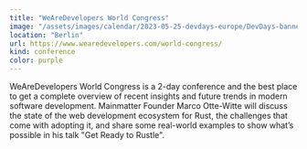 ```yaml
---
title: "WeAreDevelopers World Congress"
image: "/assets/images/calendar/2023-05-25-devdays-europe/DevDays-banner.png"
location: "Berlin"
url: https://www.wearedevelopers.com/world-congress/
kind: conference
color: purple
---
```


WeAreDevelopers World Congress is a 2-day conference and the best place to get a
complete overview of recent insights and future trends in modern software
development. Mainmatter Founder Marco Otte-Witte will discuss the state of the
web development ecosystem for Rust, the challenges that come with adopting it,
and share some real-world examples to show what’s possible in his talk "Get
Ready to Rustle".
